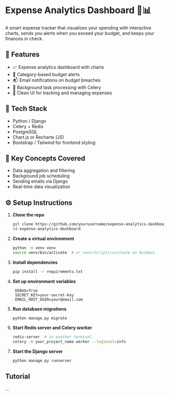 # Expense Analytics Dashboard 💸📊

A smart expense tracker that visualizes your spending with interactive charts, sends you alerts when you exceed your budget, and keeps your finances in check.

## 🚀 Features

- 📈 Expense analytics dashboard with charts
- 📂 Category-based budget alerts
- 📬 Email notifications on budget breaches
- 🔁 Background task processing with Celery
- 🧾 Clean UI for tracking and managing expenses

## 🔧 Tech Stack

- Python / Django
- Celery + Redis
- PostgreSQL
- Chart.js or Recharts (JS)
- Bootstrap / Tailwind for frontend styling

## 🧠 Key Concepts Covered

- Data aggregation and filtering
- Background job scheduling
- Sending emails via Django
- Real-time data visualization

## ⚙️ Setup Instructions

1. **Clone the repo**
   ```bash
   git clone https://github.com/yourusername/expense-analytics-dashboard.git
   cd expense-analytics-dashboard
   ```
2. **Create a virtual environment**
   ```bash
   python -m venv venv
   source venv/bin/activate  # or venv\Scripts\activate on Windows
   ```
3. **Install dependencies**
   ```bash
   pip install -r requirements.txt
   ```
4. **Set up environment variables**
   ```text
    DEBUG=True
    SECRET_KEY=your-secret-key
    EMAIL_HOST_USER=your@email.com
   ```
5. **Run database migrations**
   ```bash
   python manage.py migrate
   ```
6. **Start Redis server and Celery worker**
   ```bash
   redis-server  # in another terminal
   celery -A your_project_name worker --loglevel=info
   ```
7. **Start the Django server**
   ```bash
   python manage.py runserver
   ```

##  Tutorial

...
